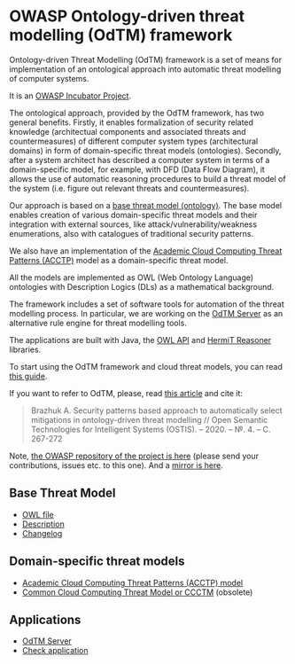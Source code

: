 
# OWASP Ontology-driven threat modelling (OdTM) framework

Ontology-driven Threat Modelling (OdTM) framework is a set of means for implementation 
of an ontological approach into automatic threat modelling of computer systems.

It is an [OWASP Incubator Project](https://owasp.org/www-project-ontology-driven-threat-modeling-framework/).

The ontological approach, provided by the OdTM framework, has two general benefits.
Firstly, it enables formalization of security related knowledge 
(architectual components and associated threats and countermeasures)
of different computer system types (architectural domains) in form of domain-specific threat models 
(ontologies).
Secondly, after a system architect has described a computer system in terms 
of a domain-specific model, for example, with DFD (Data Flow Diagram), 
it allows the use of automatic reasoning procedures to build a threat model of the system 
(i.e. figure out relevant threats and countermeasures).

Our approach is based on a [base threat model (ontology)](docs/BASEMODEL.md).
The base model enables creation of various domain-specific threat models 
and their integration with external sources, like attack/vulnerability/weakness enumerations, 
also with catalogues of traditional security patterns.

We also have an implementation of the [Academic Cloud Computing Threat Patterns (ACCTP)](docs/ODTMACCTP.md) model
as a domain-specific threat model.

All the models are implemented as OWL (Web Ontology Language) ontologies 
with Description Logics (DLs) as a mathematical background.

The framework includes a set of software tools for automation of the threat modelling process.
In particular, we are working on the [OdTM Server](applications/OdTMServer/) 
as an alternative rule engine for threat modelling tools.

The applications are built with Java, 
the [OWL API](https://github.com/owlcs/owlapi) 
and [HermiT Reasoner](http://www.hermit-reasoner.com/) libraries.

To start using the OdTM framework and cloud threat models, you can read [this guide](guide/README.md).

If you want to refer to OdTM, please, read [this article](https://www.researchgate.net/publication/339415212_Security_patterns_based_approach_to_automatically_select_mitigations_in_ontology-driven_threat_modelling)
and cite it:
>Brazhuk A. Security patterns based approach to automatically select mitigations in ontology-driven threat modelling // Open Semantic Technologies for Intelligent Systems (OSTIS). – 2020. – №. 4. – С. 267-272

Note, [the OWASP repository of the project is here](https://github.com/OWASP/OdTM)
(please send your contributions, issues etc. to this one). 
And a [mirror is here](https://github.com/nets4geeks/OdTM).


## Base Threat Model

* [OWL file](OdTMBaseThreatModel.owl)
* [Description](docs/BASEMODEL.md)
* [Changelog](docs/BASEMODEL_changelog.md)

## Domain-specific threat models

* [Academic Cloud Computing Threat Patterns (ACCTP) model](docs/ODTMACCTP.md)
* [Common Cloud Computing Threat Model or CCCTM](docs/ODTMCCCTM.md) (obsolete)

## Applications

* [OdTM Server](applications/OdTMServer/)
* [Check application](applications/checkApplication/)

